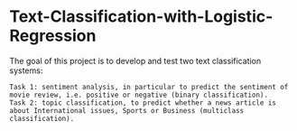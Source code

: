# Text-Classification-with-Logistic-Regression

The goal of this project is to develop and test two text classification systems:

    Task 1: sentiment analysis, in particular to predict the sentiment of movie review, i.e. positive or negative (binary classification).
    Task 2: topic classification, to predict whether a news article is about International issues, Sports or Business (multiclass classification).
